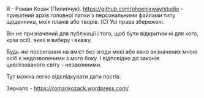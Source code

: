 Я - Роман Козак (Пилипчук).
https://github.com/phoenixway/studio - приватний архів головної папки з персональними файлами типу щоденника, моїх планів або творів. (С) Усі права збережені.

 
Він не призначений для публікації і того, щоб бути  відкритим ні для кого, крім осіб, яких я виберу і вкажу.

Будь-які поссилання на вміст без згоди моєї або явно визначених мною осіб є недозволеними з мого боку. І відповідно до законів цивілізованого світу - незаконними.

Тут можна легко відслідкувати дати постів.

Зеркало - https://romankozack.wordpress.com/
